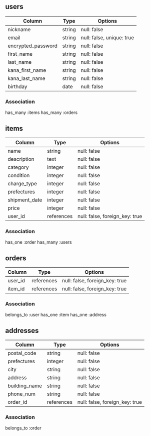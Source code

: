 ## users

|Column            |Type  |Options    |
|------------------|------|-----------|
|nickname          |string|null: false|
|email             |string|null: false, unique: true|
|encrypted_password|string|null: false|
|first_name        |string|null: false|
|last_name         |string|null: false|
|kana_first_name   |string|null: false|
|kana_last_name    |string|null: false|
|birthday          |date  |null: false|

### Association
has_many :items
has_many :orders

## items

|Column       |Type      |Options    |
|-------------|----------|-----------|
|name         |string    |null: false|
|description  |text      |null: false|
|category     |integer   |null: false|
|condition    |integer   |null: false|
|charge_type  |integer   |null: false|
|prefectures  |integer   |null: false|
|shipment_date|integer   |null: false|
|price        |integer   |null: false|
|user_id      |references|null: false, foreign_key: true|

### Association
has_one :order
has_many :users

## orders

|Column|Type        |Options                       |
|--------|----------|------------------------------|
|user_id |references|null: false, foreign_key: true|
|item_id |references|null: false, foreign_key: true|

### Association
belongs_to :user
has_one :item
has_one :address

## addresses

|Column       |Type      |Options    | 
|-------------|----------|-----------|
|postal_code  |string    |null: false|
|prefectures  |integer   |null: false|
|city         |string    |null: false|
|address      |string    |null: false|
|building_name|string    |null: false|
|phone_num    |string    |null: false|
|order_id     |references|null: false, foreign_key: true|


### Association
belongs_to :order